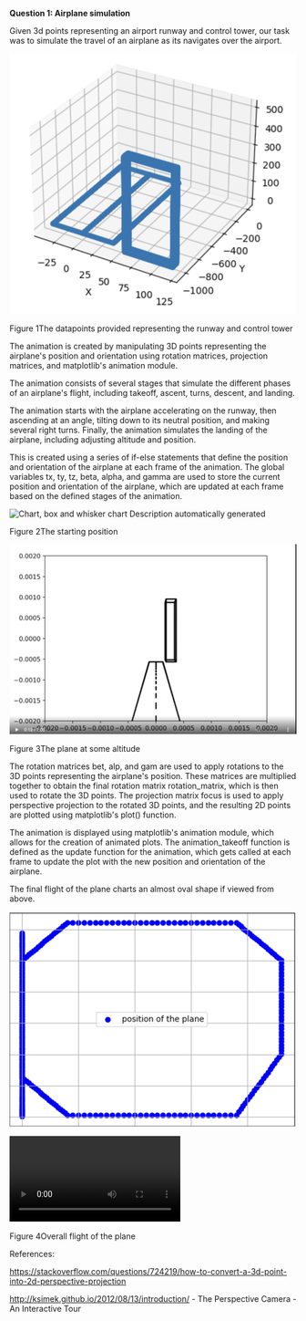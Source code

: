 **Question 1: Airplane simulation**

Given 3d points representing an airport runway and control tower, our
task was to simulate the travel of an airplane as its navigates over the
airport.

![](image1.png)

Figure 1The datapoints provided representing the runway and control
tower

The animation is created by manipulating 3D points representing the
airplane\'s position and orientation using rotation matrices, projection
matrices, and matplotlib\'s animation module.

The animation consists of several stages that simulate the different
phases of an airplane\'s flight, including takeoff, ascent, turns,
descent, and landing.

The animation starts with the airplane accelerating on the runway, then
ascending at an angle, tilting down to its neutral position, and making
several right turns. Finally, the animation simulates the landing of the
airplane, including adjusting altitude and position.

This is created using a series of if-else statements that define the
position and orientation of the airplane at each frame of the animation.
The global variables tx, ty, tz, beta, alpha, and gamma are used to
store the current position and orientation of the airplane, which are
updated at each frame based on the defined stages of the animation.

![Chart, box and whisker chart Description automatically
generated](image2.png)

Figure 2The starting position

![](image3.png)

Figure 3The plane at some altitude

The rotation matrices bet, alp, and gam are used to apply rotations to
the 3D points representing the airplane\'s position. These matrices are
multiplied together to obtain the final rotation matrix rotation_matrix,
which is then used to rotate the 3D points. The projection matrix focus
is used to apply perspective projection to the rotated 3D points, and
the resulting 2D points are plotted using matplotlib\'s plot() function.

The animation is displayed using matplotlib\'s animation module, which
allows for the creation of animated plots. The animation_takeoff
function is defined as the update function for the animation, which gets
called at each frame to update the plot with the new position and
orientation of the airplane.

The final flight of the plane charts an almost oval shape if viewed from
above.

![](image4.png)

![](takeoff.mp4)

Figure 4Overall flight of the plane

References:

<https://stackoverflow.com/questions/724219/how-to-convert-a-3d-point-into-2d-perspective-projection>

<http://ksimek.github.io/2012/08/13/introduction/> - The Perspective Camera - An Interactive Tour



